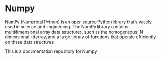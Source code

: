 # Numpy 
NumPy (Numerical Python) is an open source Python library that’s widely used in science and engineering. The NumPy library contains multidimensional array data structures, such as the homogeneous, N-dimensional ndarray, and a large library of functions that operate efficiently on these data structures

This is a documentation repository for Numpy
